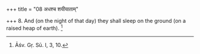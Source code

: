 +++
title = "08 अधश्च शयीयाताम्"

+++
8. And (on the night of that day) they shall sleep on the ground (on a raised heap of earth). [^5] 


[^5]:  Āśv. Gṛ. Sū. I, 3, 10.
